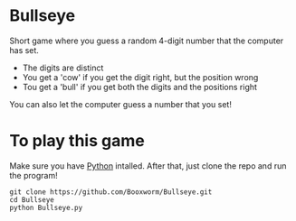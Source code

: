 # Bullseye

Short game where you guess a random 4-digit number that the computer has set.
- The digits are distinct
- You get a 'cow' if you get the digit right, but the position wrong
- Tou get a 'bull' if you get both the digits and the positions right

You can also let the computer guess a number that you set!

# To play this game

Make sure you have [Python](https://www.python.org/downloads/) intalled. After that, just clone the repo and run the program!
```
git clone https://github.com/Booxworm/Bullseye.git
cd Bullseye
python Bullseye.py
```
